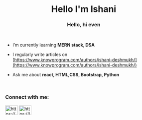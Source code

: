 <!-- ![MasterHead](https://mir-s3-cdn-cf.behance.net/project_modules/1400_opt_1/6c0f9b95746151.5e9ecde69599e.gif) -->
<h1 align="center">Hello I'm Ishani</h1>
<h3 align="center">Hello, hi even </h3>
<br>


-  I’m currently learning **MERN stack, DSA**

- I regularly write articles on [https://www.knowprogram.com/authors/ishani-deshmukh/](https://www.knowprogram.com/authors/ishani-deshmukh/)

-  Ask me about **react, HTML,CSS, Bootstrap, Python**
<br>

<h3 align="left">Connect with me:</h3>
<p align="left">
<a href="https://linkedin.com/in/https://www.linkedin.com/in/ishani-deshmukh-21b3311a6/" target="blank"><img align="center" src="https://raw.githubusercontent.com/rahuldkjain/github-profile-readme-generator/master/src/images/icons/Social/linked-in-alt.svg" alt="https://www.linkedin.com/in/ishani-deshmukh-21b3311a6/" height="30" width="40" /></a>
<a href="https://www.leetcode.com/https://leetcode.com/deathmukh/" target="blank"><img align="center" src="https://raw.githubusercontent.com/rahuldkjain/github-profile-readme-generator/master/src/images/icons/Social/leet-code.svg" alt="https://leetcode.com/deathmukh/" height="30" width="40" /></a>
</p>
<br>


